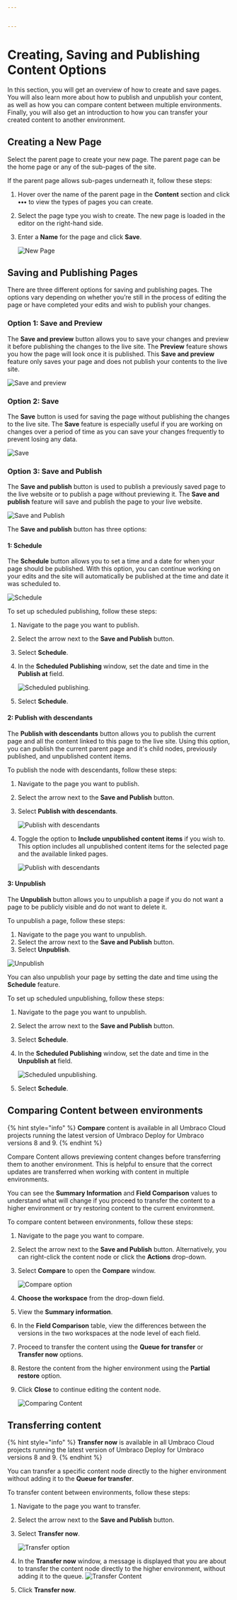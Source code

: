 ```yaml
---


---
```


# Creating, Saving and Publishing Content Options

In this section, you will get an overview of how to create and save pages. You will also learn more about how to publish and unpublish your content, as well as how you can compare content between multiple environments. Finally, you will also get an introduction to how you can transfer your created content to another environment.

## Creating a New Page

Select the parent page to create your new page. The parent page can be the home page or any of the sub-pages of the site.

If the parent page allows sub-pages underneath it, follow these steps:

1. Hover over the name of the parent page in the **Content** section and click **•••** to view the types of pages you can create.
2. Select the page type you wish to create. The new page is loaded in the editor on the right-hand side.
3.  Enter a **Name** for the page and click **Save**.

    ![New Page](../../../../../11/umbraco-cms/tutorials/editors-manual/getting-started-with-umbraco/images/Enter-name-v9.png)

## Saving and Publishing Pages

There are three different options for saving and publishing pages. The options vary depending on whether you’re still in the process of editing the page or have completed your edits and wish to publish your changes.

### Option 1: Save and Preview

The **Save and preview** button allows you to save your changes and preview it before publishing the changes to the live site. The **Preview** feature shows you how the page will look once it is published. This **Save and preview** feature only saves your page and does not publish your contents to the live site.

![Save and preview](../../../../../11/umbraco-cms/tutorials/editors-manual/getting-started-with-umbraco/images/Save-and-preview-v9.png)

### Option 2: Save

The **Save** button is used for saving the page without publishing the changes to the live site. The **Save** feature is especially useful if you are working on changes over a period of time as you can save your changes frequently to prevent losing any data.

![Save](../../../../../11/umbraco-cms/tutorials/editors-manual/getting-started-with-umbraco/images/Save-v9.png)

### Option 3: Save and Publish

The **Save and publish** button is used to publish a previously saved page to the live website or to publish a page without previewing it. The **Save and publish** feature will save and publish the page to your live website.

![Save and Publish](../../../../../11/umbraco-cms/tutorials/editors-manual/getting-started-with-umbraco/images/Save-and-publish-v9.png)

The **Save and publish** button has three options:

#### 1: Schedule

The **Schedule** button allows you to set a time and a date for when your page should be published. With this option, you can continue working on your edits and the site will automatically be published at the time and date it was scheduled to.

![Schedule](../../../../../11/umbraco-cms/tutorials/editors-manual/getting-started-with-umbraco/images/Schedule-v9.png)

To set up scheduled publishing, follow these steps:

1. Navigate to the page you want to publish.
2. Select the arrow next to the **Save and Publish** button.
3. Select **Schedule**.
4.  In the **Scheduled Publishing** window, set the date and time in the **Publish at** field.

    ![Scheduled publishing.](../../../../../11/umbraco-cms/tutorials/editors-manual/getting-started-with-umbraco/images/Schedule\_publishing\_v9.png)
5. Select **Schedule**.

#### 2: Publish with descendants

The **Publish with descendants** button allows you to publish the current page and all the content linked to this page to the live site. Using this option, you can publish the current parent page and it's child nodes, previously published, and unpublished content items.

To publish the node with descendants, follow these steps:

1. Navigate to the page you want to publish.
2. Select the arrow next to the **Save and Publish** button.
3.  Select **Publish with descendants**.

    ![Publish with descendants](../../../../../11/umbraco-cms/tutorials/editors-manual/getting-started-with-umbraco/images/Publish-with-descendants-v9.png)
4.  Toggle the option to **Include unpublished content items** if you wish to. This option includes all unpublished content items for the selected page and the available linked pages.

    ![Publish with descendants](../../../../../11/umbraco-cms/tutorials/editors-manual/getting-started-with-umbraco/images/Publish-with-descendants2-v9.png)

#### 3: Unpublish

The **Unpublish** button allows you to unpublish a page if you do not want a page to be publicly visible and do not want to delete it.

To unpublish a page, follow these steps:

1. Navigate to the page you want to unpublish.
2. Select the arrow next to the **Save and Publish** button.
3. Select **Unpublish**.

![Unpublish](../../../../../11/umbraco-cms/tutorials/editors-manual/getting-started-with-umbraco/images/Manually-unpublishing-v9.png)

You can also unpublish your page by setting the date and time using the **Schedule** feature.

To set up scheduled unpublishing, follow these steps:

1. Navigate to the page you want to unpublish.
2. Select the arrow next to the **Save and Publish** button.
3. Select **Schedule**.
4.  In the **Scheduled Publishing** window, set the date and time in the **Unpublish at** field.

    ![Scheduled unpublishing.](../../../../../11/umbraco-cms/tutorials/editors-manual/getting-started-with-umbraco/images/Schedule\_Unpublishing\_v9.png)
5. Select **Schedule**.

## Comparing Content between environments

{% hint style="info" %}
**Compare** content is available in all Umbraco Cloud projects running the latest version of Umbraco Deploy for Umbraco versions 8 and 9.
{% endhint %}

Compare Content allows previewing content changes before transferring them to another environment. This is helpful to ensure that the correct updates are transferred when working with content in multiple environments.

You can see the **Summary Information** and **Field Comparison** values to understand what will change if you proceed to transfer the content to a higher environment or try restoring content to the current environment.

To compare content between environments, follow these steps:

1. Navigate to the page you want to compare.
2. Select the arrow next to the **Save and Publish** button. Alternatively, you can right-click the content node or click the **Actions** drop-down.
3.  Select **Compare** to open the **Compare** window.

    ![Compare option](../../../../../11/umbraco-cms/tutorials/editors-manual/getting-started-with-umbraco/images/Compare\_option.png)
4. **Choose the workspace** from the drop-down field.
5. View the **Summary information**.
6. In the **Field Comparison** table, view the differences between the versions in the two workspaces at the node level of each field.
7. Proceed to transfer the content using the **Queue for transfer** or **Transfer now** options.
8. Restore the content from the higher environment using the **Partial restore** option.
9.  Click **Close** to continue editing the content node.

    ![Comparing Content](../../../../../11/umbraco-cms/tutorials/editors-manual/getting-started-with-umbraco/images/Comparing\_Content.png)

## Transferring content

{% hint style="info" %}
**Transfer now** is available in all Umbraco Cloud projects running the latest version of Umbraco Deploy for Umbraco versions 8 and 9.
{% endhint %}

You can transfer a specific content node directly to the higher environment without adding it to the **Queue for transfer**.

To transfer content between environments, follow these steps:

1. Navigate to the page you want to transfer.
2. Select the arrow next to the **Save and Publish** button.
3.  Select **Transfer now**.

    ![Transfer option](../../../../../11/umbraco-cms/tutorials/editors-manual/getting-started-with-umbraco/images/Transfernow\_option.png)
4. In the **Transfer now** window, a message is displayed that you are about to transfer the content node directly to the higher environment, without adding it to the queue. ![Transfer Content](../../../../../11/umbraco-cms/tutorials/editors-manual/getting-started-with-umbraco/images/Transfer\_Content.png)
5. Click **Transfer now**.
